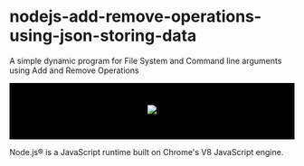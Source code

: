 # nodejs-add-remove-operations-using-json-storing-data
A simple dynamic program for File System and Command line arguments using Add and Remove Operations
<div style="background-color:#000;padding:25px 25px; width:auto;height:50px;"><p align="center"><img src="https://nodejs.org/static/images/logo.svg"></p></div>
<p>Node.js® is a JavaScript runtime built on Chrome's V8 JavaScript engine.</p>
